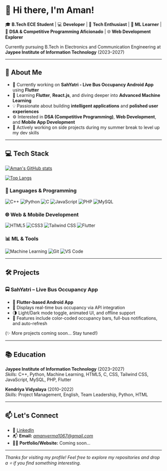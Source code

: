 # 👋 Hi there, I'm Aman!

🎓 **B.Tech ECE Student** | 💻 **Developer** | 🚀 **Tech Enthusiast** | 🧠 **ML Learner** | 🧩 **DSA & Competitive Programming Aficionado** | 🌐 **Web Development Explorer**

Currently pursuing B.Tech in Electronics and Communication Engineering at **Jaypee Institute of Information Technology** (2023–2027)

---

## 🧠 About Me

- 🔭 Currently working on **SahYatri - Live Bus Occupancy Android App** using **Flutter**
- 🌱 Learning **Flutter**, **React.js**, and diving deeper into **Advanced Machine Learning**
- 💡 Passionate about building **intelligent applications** and **polished user experiences**
- ⚙️ Interested in **DSA (Competitive Programming)**, **Web Development**, and **Mobile App Development**
- 🎯 Actively working on side projects during my summer break to level up my dev skills

---

## 💻 Tech Stack

[![Aman's GitHub stats](https://github-readme-stats.vercel.app/api?username=AmanVerma1067&show_icons=true&theme=algolia)](https://github.com/AmanVerma1067/github-readme-stats&show_icons=true&theme=algolia)

[![Top Langs](https://github-readme-stats.vercel.app/api/top-langs/?username=AmanVerma1067&layout=compact)](https://github.com/AmanVerma1067/github-readme-stats&layout=compact)


### 🚀 Languages & Programming
![C++](https://img.shields.io/badge/C++-00599C?style=flat&logo=c%2B%2B&logoColor=white)
![Python](https://img.shields.io/badge/Python-3776AB?style=flat&logo=python&logoColor=white)
![C](https://img.shields.io/badge/C-00599C?style=flat&logo=c&logoColor=white)
![JavaScript](https://img.shields.io/badge/JavaScript-F7DF1E?style=flat&logo=javascript&logoColor=black)
![PHP](https://img.shields.io/badge/PHP-777BB4?style=flat&logo=php&logoColor=white)
![MySQL](https://img.shields.io/badge/MySQL-4479A1?style=flat&logo=mysql&logoColor=white)

### 🌐 Web & Mobile Development
![HTML5](https://img.shields.io/badge/HTML5-E34F26?style=flat&logo=html5&logoColor=white)
![CSS3](https://img.shields.io/badge/CSS3-1572B6?style=flat&logo=css3&logoColor=white)
![Tailwind CSS](https://img.shields.io/badge/Tailwind_CSS-38B2AC?style=flat&logo=tailwind-css&logoColor=white)
![Flutter](https://img.shields.io/badge/Flutter-02569B?style=flat&logo=flutter&logoColor=white)

### 📊 ML & Tools
![Machine Learning](https://img.shields.io/badge/-Machine%20Learning-brightgreen)
![Git](https://img.shields.io/badge/Git-F05032?style=flat&logo=git&logoColor=white)
![VS Code](https://img.shields.io/badge/VS%20Code-007ACC?style=flat&logo=visual-studio-code&logoColor=white)

---

## 🛠️ Projects

### 🚍 SahYatri – Live Bus Occupancy App
- 📱 **Flutter-based Android App**
- 🔄 Displays real-time bus occupancy via API integration
- 🌗 Light/Dark mode toggle, animated UI, and offline support
- 🧠 Features include color-coded occupancy bars, full-bus notifications, and auto-refresh

(✨ More projects coming soon... Stay tuned!)

---

## 📚 Education

**Jaypee Institute of Information Technology** (2023–2027)  
_Skills:_ C++, Python, Machine Learning, HTML5, C, CSS, Tailwind CSS, JavaScript, MySQL, PHP, Flutter

**Kendriya Vidyalaya** (2010–2022)  
_Skills:_ Project Management, English, Team Leadership, Python, HTML

---

## 📫 Let's Connect

- 🔗 [LinkedIn](https://www.linkedin.com/in/amanverma1067/)
- 📬 **Email:** *amanverma1067@gmail.com*
- 🧑‍💻 **Portfolio/Website:** Coming soon...

---

_Thanks for visiting my profile! Feel free to explore my repositories and drop a ⭐ if you find something interesting._
